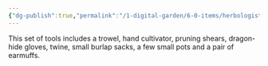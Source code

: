 ```yaml
---
{"dg-publish":true,"permalink":"/1-digital-garden/6-0-items/herbologist-s-tools/","tags":["#item","#mundane"]}
---
```


This set of tools includes a trowel, hand cultivator, pruning shears, dragon-hide gloves, twine, small burlap sacks, a few small pots and a pair of earmuffs.